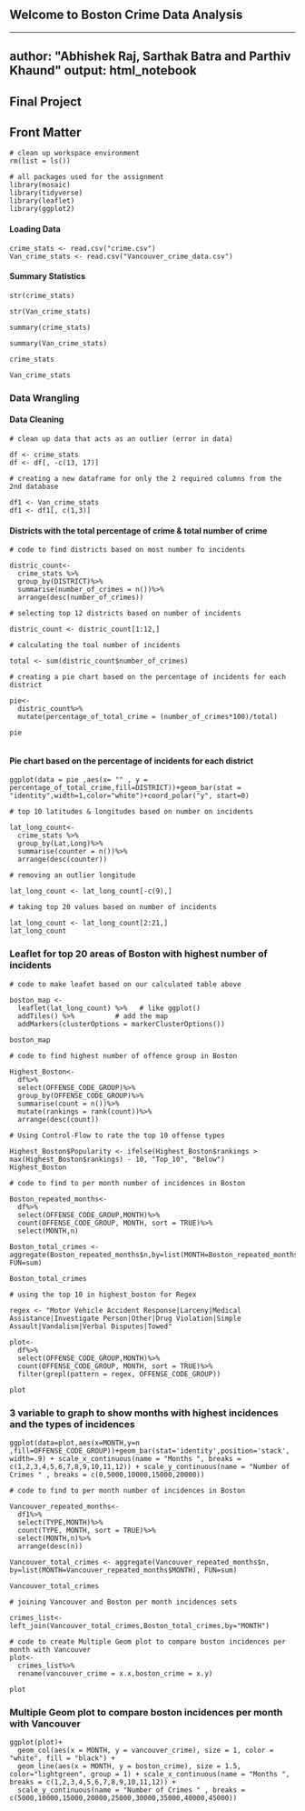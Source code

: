 ## Welcome to Boston Crime Data Analysis

---
author: "Abhishek Raj, Sarthak Batra and Parthiv Khaund"
output: html_notebook
---

## Final Project 


## Front Matter
```{r}
# clean up workspace environment
rm(list = ls())

# all packages used for the assignment
library(mosaic)
library(tidyverse)
library(leaflet)
library(ggplot2)
```


#### Loading Data

```{r}
crime_stats <- read.csv("crime.csv")
Van_crime_stats <- read.csv("Vancouver_crime_data.csv")
```


#### Summary Statistics
```{r}
str(crime_stats)
```
```{r}
str(Van_crime_stats)
```
```{r}
summary(crime_stats)
```
```{r}
summary(Van_crime_stats)
```
```{r}
crime_stats
```
```{r}
Van_crime_stats
```
### Data Wrangling

#### Data Cleaning

```{r}
# clean up data that acts as an outlier (error in data)

df <- crime_stats
df <- df[, -c(13, 17)] 
```

```{r}
# creating a new dataframe for only the 2 required columns from the 2nd database 

df1 <- Van_crime_stats
df1 <- df1[, c(1,3)] 
```

#### Districts with the total percentage of crime & total number of crime 

```{r}
# code to find districts based on most number fo incidents 

distric_count<-
  crime_stats %>%
  group_by(DISTRICT)%>%
  summarise(number_of_crimes = n())%>%
  arrange(desc(number_of_crimes))

# selecting top 12 districts based on number of incidents 

distric_count <- distric_count[1:12,]

# calculating the toal number of incidents 

total <- sum(distric_count$number_of_crimes)

# creating a pie chart based on the percentage of incidents for each district  

pie<-
  distric_count%>%
  mutate(percentage_of_total_crime = (number_of_crimes*100)/total)

pie
  
```

#### Pie chart based on the percentage of incidents for each district 

```{r}
ggplot(data = pie ,aes(x= "" , y = percentage_of_total_crime,fill=DISTRICT))+geom_bar(stat = "identity",width=1,color="white")+coord_polar("y", start=0)
```

```{r}
# top 10 latitudes & longitudes based on number on incidents 

lat_long_count<-
  crime_stats %>%
  group_by(Lat,Long)%>%
  summarise(counter = n())%>%
  arrange(desc(counter))

# removing an outlier longitude 

lat_long_count <- lat_long_count[-c(9),] 

# taking top 20 values based on number of incidents 

lat_long_count <- lat_long_count[2:21,]
lat_long_count
```
### Leaflet for top 20 areas of Boston with highest number of incidents 

```{r}
# code to make leafet based on our calculated table above 

boston_map <-
  leaflet(lat_long_count) %>%   # like ggplot()
  addTiles() %>%          # add the map
  addMarkers(clusterOptions = markerClusterOptions())

boston_map
```


```{r}
# code to find highest number of offence group in Boston 

Highest_Boston<-
  df%>%
  select(OFFENSE_CODE_GROUP)%>%
  group_by(OFFENSE_CODE_GROUP)%>%
  summarise(count = n())%>%
  mutate(rankings = rank(count))%>%
  arrange(desc(count))

# Using Control-Flow to rate the top 10 offense types

Highest_Boston$Popularity <- ifelse(Highest_Boston$rankings > max(Highest_Boston$rankings) - 10, "Top_10", "Below")
Highest_Boston
```


```{r}
# code to find to per month number of incidences in Boston

Boston_repeated_months<-
  df%>%
  select(OFFENSE_CODE_GROUP,MONTH)%>%
  count(OFFENSE_CODE_GROUP, MONTH, sort = TRUE)%>%
  select(MONTH,n)

Boston_total_crimes <- aggregate(Boston_repeated_months$n,by=list(MONTH=Boston_repeated_months$MONTH), FUN=sum)

Boston_total_crimes
```

```{r}
# using the top 10 in highest_boston for Regex

regex <- "Motor Vehicle Accident Response|Larceny|Medical Assistance|Investigate Person|Other|Drug Violation|Simple Assault|Vandalism|Verbal Disputes|Towed"

plot<-
  df%>%
  select(OFFENSE_CODE_GROUP,MONTH)%>%
  count(OFFENSE_CODE_GROUP, MONTH, sort = TRUE)%>%
  filter(grepl(pattern = regex, OFFENSE_CODE_GROUP))

plot
```

### 3 variable to graph to show months with highest incidences and the types of incidences 

```{r}
ggplot(data=plot,aes(x=MONTH,y=n ,fill=OFFENSE_CODE_GROUP))+geom_bar(stat='identity',position='stack', width=.9) + scale_x_continuous(name = "Months ", breaks = c(1,2,3,4,5,6,7,8,9,10,11,12)) + scale_y_continuous(name = "Number of Crimes " , breaks = c(0,5000,10000,15000,20000))

```

```{r}
# code to find to per month number of incidences in Boston

Vancouver_repeated_months<-
  df1%>%
  select(TYPE,MONTH)%>%
  count(TYPE, MONTH, sort = TRUE)%>%
  select(MONTH,n)%>%
  arrange(desc(n))

Vancouver_total_crimes <- aggregate(Vancouver_repeated_months$n, by=list(MONTH=Vancouver_repeated_months$MONTH), FUN=sum)

Vancouver_total_crimes
```

```{r}
# joining Vancouver and Boston per month incidences sets 

crimes_list<-left_join(Vancouver_total_crimes,Boston_total_crimes,by="MONTH")
```

```{r}
# code to create Multiple Geom plot to compare boston incidences per month with Vancouver 
plot<-
  crimes_list%>%
  rename(vancouver_crime = x.x,boston_crime = x.y)

plot
```

### Multiple Geom plot to compare boston incidences per month with Vancouver 

```{r}
ggplot(plot)+
  geom_col(aes(x = MONTH, y = vancouver_crime), size = 1, color = "white", fill = "black") +
  geom_line(aes(x = MONTH, y = boston_crime), size = 1.5, color="lightgreen", group = 1) + scale_x_continuous(name = "Months ", breaks = c(1,2,3,4,5,6,7,8,9,10,11,12)) +
  scale_y_continuous(name = "Number of Crimes " , breaks = c(5000,10000,15000,20000,25000,30000,35000,40000,45000))
```



